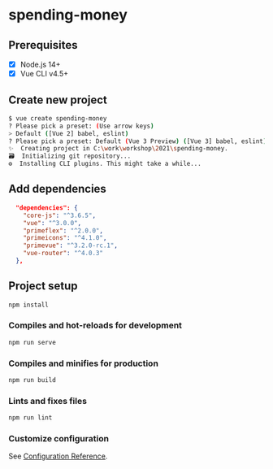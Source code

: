 # spending-money

## Prerequisites

- [x] Node.js 14+
- [x] Vue CLI v4.5+

## Create new project

```sh
$ vue create spending-money
? Please pick a preset: (Use arrow keys)
> Default ([Vue 2] babel, eslint)
? Please pick a preset: Default (Vue 3 Preview) ([Vue 3] babel, eslint) # => Select Vue3
✨  Creating project in C:\work\workshop\2021\spending-money.
🗃  Initializing git repository...
⚙️  Installing CLI plugins. This might take a while...
```

## Add dependencies

```json
  "dependencies": {
    "core-js": "^3.6.5",
    "vue": "^3.0.0",
    "primeflex": "^2.0.0",
    "primeicons": "^4.1.0",
    "primevue": "^3.2.0-rc.1",
    "vue-router": "^4.0.3"
  },
```

## Project setup

```sh
npm install
```

### Compiles and hot-reloads for development
```sh
npm run serve
```

### Compiles and minifies for production
```sh
npm run build
```

### Lints and fixes files
```sh
npm run lint
```

### Customize configuration
See [Configuration Reference](https://cli.vuejs.org/config/).
